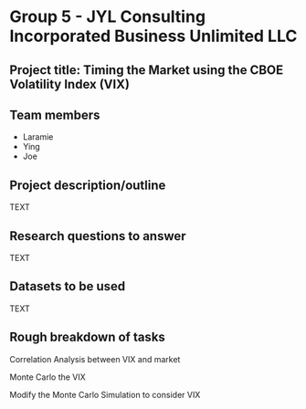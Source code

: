 # Group 5 - JYL Consulting Incorporated Business Unlimited LLC
## Project title: Timing the Market using the CBOE Volatility Index (VIX)
## Team members
* Laramie
* Ying
* Joe

## Project description/outline
TEXT

## Research questions to answer 
TEXT

## Datasets to be used 
TEXT

## Rough breakdown of tasks
Correlation Analysis between VIX and market

Monte Carlo the VIX

Modify the Monte Carlo Simulation to consider VIX
